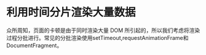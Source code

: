 <!--
 * @Descripttion: 
 * @version: 
 * @Author: Charles Guo
 * @Date: 2020-12-13 12:20:22
 * @LastEditors: Charles Guo
 * @LastEditTime: 2020-12-13 12:21:25
-->
# 利用时间分片渲染大量数据

众所周知，页面的卡顿是由于同时渲染大量 DOM 所引起的，所以我们考虑将渲染过程分批进行。常见的分批渲染使用setTimeout,requestAnimationFrame和DocumentFragment。